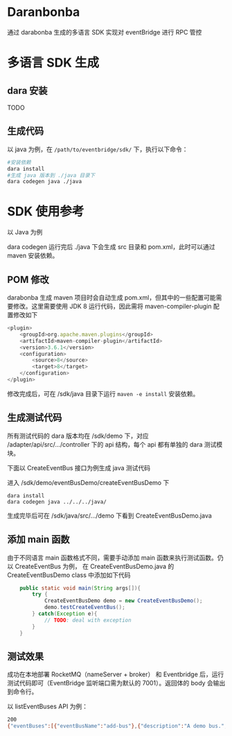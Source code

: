 # Daranbonba

通过 darabonba 生成的多语言 SDK 实现对 eventBridge 进行 RPC 管控

# 多语言 SDK 生成

## dara 安装

TODO

## 生成代码

以 java 为例，在 `/path/to/eventbridge/sdk/` 下，执行以下命令：

```sh
#安装依赖
dara install
#生成 java 版本到 ./java 目录下
dara codegen java ./java

```


# SDK 使用参考

以 Java 为例

dara codegen 运行完后 ./java 下会生成 src 目录和 pom.xml，此时可以通过 maven 安装依赖。

## POM 修改

darabonba 生成 maven 项目时会自动生成 pom.xml，但其中的一些配置可能需要修改。这里需要使用 JDK 8 运行代码，因此需将 maven-compiler-plugin 配置修改如下

```js
<plugin>
    <groupId>org.apache.maven.plugins</groupId>
    <artifactId>maven-compiler-plugin</artifactId>
    <version>3.6.1</version>
    <configuration>
        <source>8</source>
        <target>8</target>
    </configuration>
</plugin>

```

修改完成后，可在 /sdk/java 目录下运行 `maven -e install` 安装依赖。

## 生成测试代码

所有测试代码的 dara 版本均在 /sdk/demo 下，对应 /adapter/api/src/.../controller 下的 api 结构，每个 api 都有单独的 dara 测试模块。

下面以 CreateEventBus 接口为例生成 java 测试代码

进入 /sdk/demo/eventBusDemo/createEventBusDemo 下
```
dara install
dara codegen java ../../../java/
```

生成完毕后可在 /sdk/java/src/.../demo 下看到 CreateEventBusDemo.java

## 添加 main 函数
由于不同语言 main 函数格式不同，需要手动添加 main 函数来执行测试函数。仍以 CreateEventBus 为例，
在 CreateEventBusDemo.java 的 CreateEventBusDemo class 中添加如下代码

```java
    public static void main(String args[]){
        try {
            CreateEventBusDemo demo = new CreateEventBusDemo();
            demo.testCreateEventBus();
        } catch(Exception e){
            // TODO: deal with exception
        }
    }
```


## 测试效果

成功在本地部署 RocketMQ（nameServer + broker） 和 Eventbridge 后，运行测试代码即可（EventBridge 监听端口需为默认的 7001）。返回体的 body 会输出到命令行。

以 listEventBuses API 为例：

```sh
200
{"eventBuses":[{"eventBusName":"add-bus"},{"description":"A demo bus.","eventBusName":"demo-bus"}],"total":2,"requestId":"fa5d4ab6-4961-4c2c-a4b9-2845d44f8d82","maxResults":2}

```

